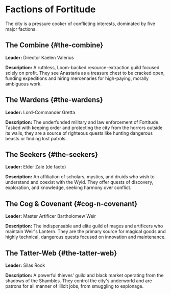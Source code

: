 # Factions of Fortitude

The city is a pressure cooker of conflicting interests, dominated by five major factions.

## The Combine {#the-combine}

**Leader:** Director Kaelen Valerius

**Description:** A ruthless, Loom-backed resource-extraction guild focused solely on profit. They see Anastaria as a treasure chest to be cracked open, funding expeditions and hiring mercenaries for high-paying, morally ambiguous work.

## The Wardens {#the-wardens}

**Leader:** Lord-Commander Gretta

**Description:** The underfunded military and law enforcement of Fortitude. Tasked with keeping order and protecting the city from the horrors outside its walls, they are a source of righteous quests like hunting dangerous beasts or finding lost patrols.

## The Seekers {#the-seekers}

**Leader:** Elder Zale (de facto)

**Description:** An affiliation of scholars, mystics, and druids who wish to understand and coexist with the Wyld. They offer quests of discovery, exploration, and knowledge, seeking harmony over conflict.

## The Cog & Covenant {#cog-n-covenant}

**Leader:** Master Artificer Bartholomew Weir

**Description:** The indispensable and elite guild of mages and artificers who maintain Weir's Lantern. They are the primary source for magical goods and highly technical, dangerous quests focused on innovation and maintenance.

## The Tatter-Web {#the-tatter-web}

**Leader:** Silas Rook

**Description:** A powerful thieves' guild and black market operating from the shadows of the Shambles. They control the city's underworld and are patrons for all manner of illicit jobs, from smuggling to espionage.